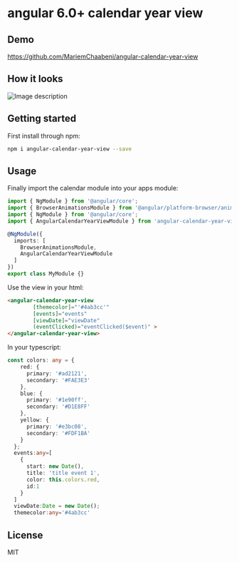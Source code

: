 # angular 6.0+ calendar year view

## Demo

https://github.com/MariemChaabeni/angular-calendar-year-view

## How it looks
![Image description](https://i.imgur.com/t6YeX9n.png)


## Getting started
First install through npm:

```bash
npm i angular-calendar-year-view --save
```

## Usage
Finally import the calendar module into your apps module:

```typescript
import { NgModule } from '@angular/core';
import { BrowserAnimationsModule } from '@angular/platform-browser/animations';
import { NgModule } from '@angular/core';
import { AngularCalendarYearViewModule } from 'angular-calendar-year-view';

@NgModule({
  imports: [
    BrowserAnimationsModule,
    AngularCalendarYearViewModule
  ]
})
export class MyModule {}
```
Use the view in your html:
```html
<angular-calendar-year-view  
        [themecolor]="'#4ab3cc'" 
        [events]="events"  
        [viewDate]="viewDate"  
        (eventClicked)="eventClicked($event)" >
</angular-calendar-year-view>
```
In your typescript:

```typescript
const colors: any = {
    red: {
      primary: '#ad2121',
      secondary: '#FAE3E3'
    },
    blue: {
      primary: '#1e90ff',
      secondary: '#D1E8FF'
    },
    yellow: {
      primary: '#e3bc08',
      secondary: '#FDF1BA'
    }
  };
  events:any=[
    {
      start: new Date(),
      title: 'title event 1',
      color: this.colors.red,
      id:1
    }
  ]
  viewDate:Date = new Date();
  themecolor:any='#4ab3cc'
```
## License

MIT
